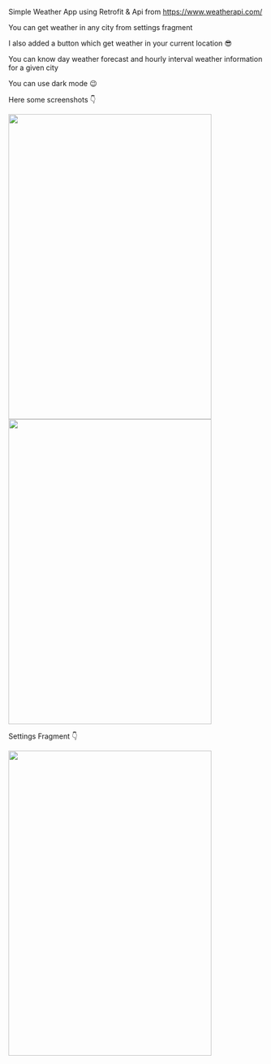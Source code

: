Simple Weather App using Retrofit & Api from https://www.weatherapi.com/


You can get weather in any city from settings fragment

I also added a button which get weather in your current location 😎

You can know day weather forecast and hourly interval weather information for a given city 

You can use dark mode 😉


Here some screenshots :point_down:

<img src="https://user-images.githubusercontent.com/68782059/133256269-d9af79e7-7c9d-4d54-9acc-3324b0811fb7.png" width="400" height="600">

<img src="https://user-images.githubusercontent.com/68782059/133257274-b78bb49b-ceb5-42e4-ba9a-404347538032.png" width="400" height="600">

Settings Fragment :point_down:

<img src="https://user-images.githubusercontent.com/68782059/133257389-6cbc8179-11c7-45bd-91a9-ec98084d54e6.png" width="400" height="600">


